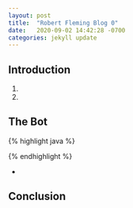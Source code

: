 ```yaml
---
layout: post
title:  "Robert Fleming Blog 0"
date:   2020-09-02 14:42:28 -0700
categories: jekyll update
---
```



<h2>Introduction</h2>

1.
1.


<h2>The Bot</h2>

{% highlight java %}
	
{% endhighlight %}



*



<h2>Conclusion</h2>
